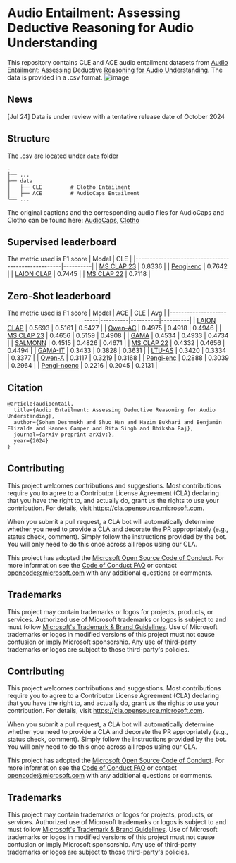 # Audio Entailment: Assessing Deductive Reasoning for Audio Understanding
This repository contains CLE and ACE audio entailment datasets from [Audio Entailment: Assessing Deductive Reasoning for Audio Understanding](https://arxiv.org/abs/2309.07372). The data is provided in a .csv format. 
![image](https://github.com/user-attachments/assets/e24991c6-4db1-49e8-8bf6-5248fbbc7780)

## News
[Jul 24] Data is under review with a tentative release date of October 2024

## Structure
The .csv are located under `data` folder

    .
    ├── ...
    ├── data              
    │   ├── CLE         # Clotho Entailment
    │   ├── ACE         # AudioCaps Entailment
    └── ...

The original captions and the corresponding audio files for AudioCaps and Clotho can be found here: [AudioCaps](https://github.com/cdjkim/audiocaps), [Clotho](https://zenodo.org/record/4783391)

## Supervised leaderboard
The metric used is F1 score
|                        Model                       |    CLE   | 
|----------------------------------------------------|----------|
| [MS CLAP 23](https://github.com/microsoft/CLAP)    |  0.8336  | 
| [Pengi-enc](https://github.com/microsoft/Pengi)    |  0.7642  | 
| [LAION CLAP](https://github.com/LAION-AI/CLAP)     |  0.7445  | 
| [MS CLAP 22](https://github.com/microsoft/CLAP)    |  0.7118  | 

## Zero-Shot leaderboard
The metric used is F1 score
|                        Model                       |    ACE   |    CLE   |    Avg   |
|----------------------------------------------------|----------|----------|----------|
| [LAION CLAP](https://github.com/LAION-AI/CLAP)     |  0.5693  |  0.5161  |  0.5427  |
| [Qwen-AC](https://github.com/QwenLM/Qwen-Audio)    |  0.4975  |  0.4918  |  0.4946  |
| [MS CLAP 23](https://github.com/microsoft/CLAP)    |  0.4656  |  0.5159  |  0.4908  |
| [GAMA](https://github.com/Sreyan88/GAMA)           |  0.4534  |  0.4933  |  0.4734  |
| [SALMONN](https://github.com/bytedance/SALMONN)    |  0.4515  |  0.4826  |  0.4671  |
| [MS CLAP 22](https://github.com/microsoft/CLAP)    |  0.4332  |  0.4656  |  0.4494  |
| [GAMA-IT](https://github.com/Sreyan88/GAMA)        |  0.3433  |  0.3828  |  0.3631  |
| [LTU-AS](https://github.com/YuanGongND/ltu)        |  0.3420  |  0.3334  |  0.3377  |
| [Qwen-A](https://github.com/QwenLM/Qwen-Audio)     |  0.3117  |  0.3219  |  0.3168  |
| [Pengi-enc](https://github.com/microsoft/Pengi)    |  0.2888  |  0.3039  |  0.2964  |
| [Pengi-noenc](https://github.com/microsoft/Pengi)  |  0.2216  |  0.2045  |  0.2131  |

## Citation
```
@article{audioentail,
  title={Audio Entailment: Assessing Deductive Reasoning for Audio Understanding},
  author={Soham Deshmukh and Shuo Han and Hazim Bukhari and Benjamin Elizalde and Hannes Gamper and Rita Singh and Bhiksha Raj},
  journal={arXiv preprint arXiv:},
  year={2024}
}
```

## Contributing

This project welcomes contributions and suggestions.  Most contributions require you to agree to a
Contributor License Agreement (CLA) declaring that you have the right to, and actually do, grant us
the rights to use your contribution. For details, visit https://cla.opensource.microsoft.com.

When you submit a pull request, a CLA bot will automatically determine whether you need to provide
a CLA and decorate the PR appropriately (e.g., status check, comment). Simply follow the instructions
provided by the bot. You will only need to do this once across all repos using our CLA.

This project has adopted the [Microsoft Open Source Code of Conduct](https://opensource.microsoft.com/codeofconduct/).
For more information see the [Code of Conduct FAQ](https://opensource.microsoft.com/codeofconduct/faq/) or
contact [opencode@microsoft.com](mailto:opencode@microsoft.com) with any additional questions or comments.

## Trademarks

This project may contain trademarks or logos for projects, products, or services. Authorized use of Microsoft 
trademarks or logos is subject to and must follow 
[Microsoft's Trademark & Brand Guidelines](https://www.microsoft.com/en-us/legal/intellectualproperty/trademarks/usage/general).
Use of Microsoft trademarks or logos in modified versions of this project must not cause confusion or imply Microsoft sponsorship.
Any use of third-party trademarks or logos are subject to those third-party's policies.


## Contributing

This project welcomes contributions and suggestions.  Most contributions require you to agree to a
Contributor License Agreement (CLA) declaring that you have the right to, and actually do, grant us
the rights to use your contribution. For details, visit https://cla.opensource.microsoft.com.

When you submit a pull request, a CLA bot will automatically determine whether you need to provide
a CLA and decorate the PR appropriately (e.g., status check, comment). Simply follow the instructions
provided by the bot. You will only need to do this once across all repos using our CLA.

This project has adopted the [Microsoft Open Source Code of Conduct](https://opensource.microsoft.com/codeofconduct/).
For more information see the [Code of Conduct FAQ](https://opensource.microsoft.com/codeofconduct/faq/) or
contact [opencode@microsoft.com](mailto:opencode@microsoft.com) with any additional questions or comments.

## Trademarks

This project may contain trademarks or logos for projects, products, or services. Authorized use of Microsoft 
trademarks or logos is subject to and must follow 
[Microsoft's Trademark & Brand Guidelines](https://www.microsoft.com/en-us/legal/intellectualproperty/trademarks/usage/general).
Use of Microsoft trademarks or logos in modified versions of this project must not cause confusion or imply Microsoft sponsorship.
Any use of third-party trademarks or logos are subject to those third-party's policies.
